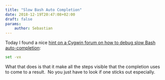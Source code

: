 ```yaml
---
title: "Slow Bash Auto Completion"
date: 2018-12-19T20:47:08+02:00
draft: false
params:
    author: Sebastian
---
```


Today I found a nice [hint on a Cygwin forum on how to debug slow Bash auto-completion](http://www.cygwin.com/ml/cygwin/2010-07/msg00516.html):

```bash
set -vx
```

What that does is that it make all the steps visible that the completion uses to come to a result.  No you just have to look if one sticks out especially.
